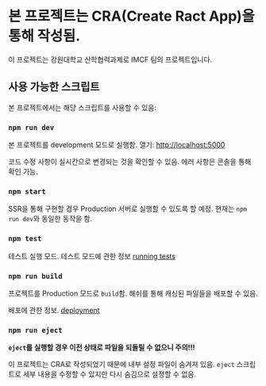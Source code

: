 # 본 프로젝트는 CRA(Create Ract App)을 통해 작성됨.

이 프로젝트는 강원대학교 산학협력과제로 IMCF 팀의 프로젝트입니다.

## 사용 가능한 스크립트

본 프로젝트에서는 해당 스크립트를 사용할 수 있음:

### `npm run dev`

본 프로젝트를 development 모드로 실행함.
열기: [http://localhost:5000](http://localhost:5000)

코드 수정 사항이 실시간으로 변경되는 것을 확인할 수 있음.
에러 사항은 콘솔을 통해 확인 가능.

### `npm start`

SSR을 통해 구현할 경우 Production 서버로 실행할 수 있도록 할 예정.
현재는 `npm run dev`와 동일한 동작을 함.

### `npm test`

테스트 실행 모드.
테스트 모드에 관한 정보 [running tests](https://facebook.github.io/create-react-app/docs/running-tests)

### `npm run build`

프로젝트를 Production 모드로 `build`함.
해쉬를 통해 캐싱된 파일들을 배포할 수 있음.

배포에 관한 정보. [deployment](https://facebook.github.io/create-react-app/docs/deployment)

### `npm run eject`

**`eject`를 실행할 경우 이전 상태로 파일을 되돌릴 수 없으니 주의!!!**

이 프로젝트는 CRA로 작성되었기 때문에 내부 설정 파일이 숨겨져 있음.
`eject` 스크립트로 세부 내용을 수정할 수 있지만 다시 숨김으로 설정할 수 없음.